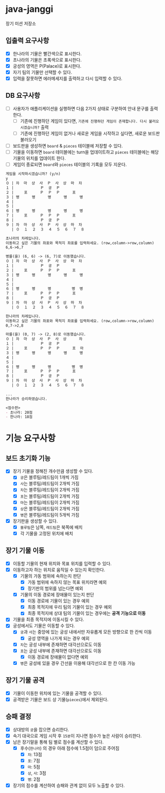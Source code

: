 # java-janggi

장기 미션 저장소

## 입출력 요구사항
- [x] 한나라의 기물은 빨간색으로 표시한다.
- [x] 초나라의 기물은 초록색으로 표시한다.
- [x] 궁성의 영역은 P(Palace)로 표시한다.
- [x] 자기 팀의 기물만 선택할 수 있다.
- [x] 입력을 잘못하면 에러메세지를 출력하고 다시 입력할 수 있다.

## DB 요구사항
- [ ] 사용자가 애플리케이션을 실행하면 다음 2가지 상태로 구분하여 안내 문구를 출력한다.
  - [ ] 기존에 진행하던 게임이 있다면, `기존에 진행하던 게임이 존재합니다. 다시 불러오시겠습니까?` 출력
  - [ ] 기존에 진행하던 게임이 없거나 새로운 게임을 시작하고 싶다면, 새로운 보드판 불러오기
- [ ] 보드판을 생성하면 `board` & `pieces` 테이블에 저장할 수 있다.
- [ ] 기물을 이동하면 `board` 테이블에는 turn을 업데이트하고 `pieces` 테이블에는 해당 기물의 위치를 업데이트 한다.
- [ ] 게임이 종료되면 `board`와 `pieces` 테이블의 기록을 모두 지운다.

```markdown
게임을 시작하시겠습니까? (y/n)
y
０ | 차  마  상  사  Ｐ  사  상  마  차
１ | 　  　  　  Ｐ  궁  Ｐ  　  　  　 
２ | 　  포  　  Ｐ  Ｐ  Ｐ  　  포  　 
３ | 병  　  병  　  병  　  병  　  병
４ | 　  　  　  　  　  　  　  　  　 
５ | 　  　  　  　  　  　  　  　  　 
６ | 병  　  병  　  병  　  병  　  병
７ | 　  포  　  Ｐ  Ｐ  Ｐ  　  포  　 
８ | 　  　  　  Ｐ  궁  Ｐ  　  　  　 
９ | 차  마  상  사  Ｐ  사  상  마  차 
　 | ０  １  ２  ３  ４  ５  ６  ７  ８

초나라의 차례입니다.
이동하고 싶은 기물의 좌표와 목적지 좌표를 입력하세요. (row,column->row,column)
6,6->6,7

병를(을) (6, 6) -> (6, 7)로 이동했습니다.
０ | 차  마  상  사  Ｐ  사  상  마  차
１ | 　  　  　  Ｐ  궁  Ｐ  　  　  　 
２ | 　  포  　  Ｐ  Ｐ  Ｐ  　  포  　 
３ | 병  　  병  　  병  　  병  　  병
４ | 　  　  　  　  　  　  　  　  　 
５ | 　  　  　  　  　  　  　  　  　 
６ | 병  　  병  　  병  　  　  병  병
７ | 　  포  　  Ｐ  Ｐ  Ｐ  　  포  　 
８ | 　  　  　  Ｐ  궁  Ｐ  　  　  　 
９ | 차  마  상  사  Ｐ  사  상  마  차 
　 | ０  １  ２  ３  ４  ５  ６  ７  ８

한나라의 차례입니다.
이동하고 싶은 기물의 좌표와 목적지 좌표를 입력하세요. (row,column->row,column)
0,7->2,8

마를(을) (0, 7) -> (2, 8)로 이동했습니다.
０ | 차  마  상  사  Ｐ  사  상  　  차
１ | 　  　  　  Ｐ  궁  Ｐ  　  　  　 
２ | 　  포  　  Ｐ  Ｐ  Ｐ  　  포  마
３ | 병  　  병  　  병  　  병  　  병
４ | 　  　  　  　  　  　  　  　  　 
５ | 　  　  　  　  　  　  　  　  　 
６ | 병  　  병  　  병  　  　  병  병
７ | 　  포  　  Ｐ  Ｐ  Ｐ  　  포  　 
８ | 　  　  　  Ｐ  궁  Ｐ  　  　  　 
９ | 차  마  상  사  Ｐ  사  상  마  차 
　 | ０  １  ２  ３  ４  ５  ６  ７  ８

...
한나라가 승리하였습니다.

<점수판>
- 초나라: 20점
- 한나라: 18점
```


# 기능 요구사항

## 보드 초기화 기능
- [x] 장기 기물을 정해진 개수만큼 생성할 수 있다.
  - [x] `궁`은 블루팀/레드팀이 1개씩 가짐
  - [x] `사`는 블루팀/레드팀이 2개씩 가짐
  - [x] `차`는 블루팀/레드팀이 2개씩 가짐
  - [x] `포`는 블루팀/레드팀이 2개씩 가짐
  - [x] `마`는 블루팀/레드팀이 2개씩 가짐
  - [x] `상`은 블루팀/레드팀이 2개씩 가짐
  - [x] `병`은 블루팀/레드팀이 5개씩 가짐
- [x] 장기판을 생성할 수 있다.
  - [x] `블루팀`은 남쪽, `레드팀`은 북쪽에 배치
  - [x] 각 기물을 고정된 위치에 배치

## 장기 기물 이동
- [x] 이동할 기물의 현재 위치와 목표 위치를 입력할 수 있다.
- [x] 이동하고자 하는 위치로 움직일 수 있는지 확인한다.
  - [x] 기물의 가동 범위에 속하는지 판단
    - [x] 가동 범위에 속하지 않는 목표 위치라면 예외
    - [x] 장기판의 범위를 넘는다면 예외
  - [x] 기물의 이동 경로에 장애물이 있는지 판단
    - [x] 이동 경로에 기물이 있는 경우 예외
    - [x] 최종 목적지에 우리 팀의 기물이 있는 경우 예외
    - [x] 최종 목적지에 상대 팀의 기물이 있는 경우에는 **공격 기능으로 이동**
- [x] 기물을 최종 목적지에 이동시킬 수 있다.
- [x] 궁성에서도 기물은 이동할 수 있다.
  - [x] `궁`과 `사`는 중앙에 있는 궁성 내에서만 자유롭게 모든 방향으로 한 칸씩 이동
    - [x] 궁성 영역을 나가게 되는 경우 예외
  - [x] `차`는 궁성 내부에 존재하면 대각선으로도 이동
  - [x] `포`는 궁성 내부에 존재하면 대각선으로도 이동
    - [x] 이동 경로에 장애물이 없다면 예외
  - [x] `병`은 궁성에 있을 경우 간선을 이용해 대각선으로 한 칸 이동 가능

## 장기 기물 공격
- [x] 기물이 이동한 위치에 있는 기물을 공격할 수 있다.
- [x] 공격받은 기물은 보드 상 기물(`pieces`)에서 제외된다.

## 승패 결정
- [x] 상대방의 `궁`을 잡으면 승리한다.
- [x] 속기 대국으로 게임 시작 후 `15분`이 지나면 점수가 높은 사람이 승리한다.
- [x] 남은 장기말을 통해 팀 별로 점수를 계산할 수 있다.
  - [x] 후수(`한나라`) 의 경우 아래 점수에 1.5점이 덤으로 주어짐
    - [x] `차`: 13점
    - [x] `포`: 7점
    - [x] `마`: 5점
    - [x] `상`, `사`: 3점
    - [x] `병`: 2점
- [x] 장기의 점수를 계산하여 승패와 관계 없이 모두 노출할 수 있다.
